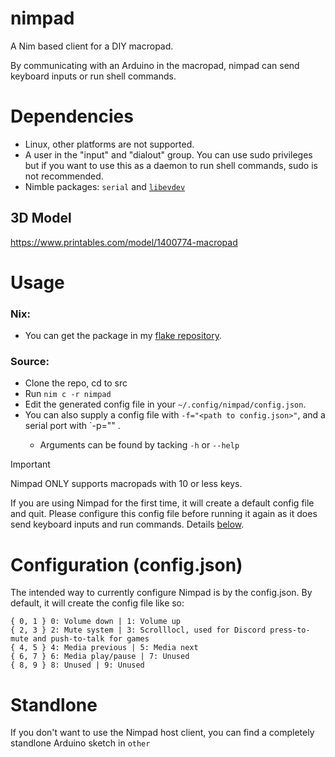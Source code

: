 # nimpad

A Nim based client for a DIY macropad.

By communicating with an Arduino in the macropad, nimpad can send keyboard inputs or run shell commands.

# Dependencies
- Linux, other platforms are not supported.
- A user in the "input" and "dialout" group. You can use sudo privileges but if you want to use this as a daemon to run shell commands, sudo is not recommended.
- Nimble packages: `serial` and [`libevdev`](https://github.com/PassiveLemon/libevdev-nim)

## 3D Model
https://www.printables.com/model/1400774-macropad

# Usage
### Nix:
- You can get the package in my [flake repository](https://github.com/PassiveLemon/lemonake).
### Source:
- Clone the repo, cd to src
- Run `nim c -r nimpad`
- Edit the generated config file in your `~/.config/nimpad/config.json`.
- You can also supply a config file with `-f="<path to config.json>"`, and a serial port with `-p="<port>" .
  - Arguments can be found by tacking `-h` or `--help`

> [!IMPORTANT]
> Nimpad ONLY supports macropads with 10 or less keys.

If you are using Nimpad for the first time, it will create a default config file and quit. Please configure this config file before running it again as it does send keyboard inputs and run commands. Details [below](https://github.com/PassiveLemon/nimpad?tab=readme-ov-file#configuration-configjson).

# Configuration (config.json)
The intended way to currently configure Nimpad is by the config.json.
By default, it will create the config file like so:
```
{ 0, 1 } 0: Volume down | 1: Volume up
{ 2, 3 } 2: Mute system | 3: Scrolllocl, used for Discord press-to-mute and push-to-talk for games
{ 4, 5 } 4: Media previous | 5: Media next
{ 6, 7 } 6: Media play/pause | 7: Unused
{ 8, 9 } 8: Unused | 9: Unused
```

# Standlone
If you don't want to use the Nimpad host client, you can find a completely standlone Arduino sketch in `other`
